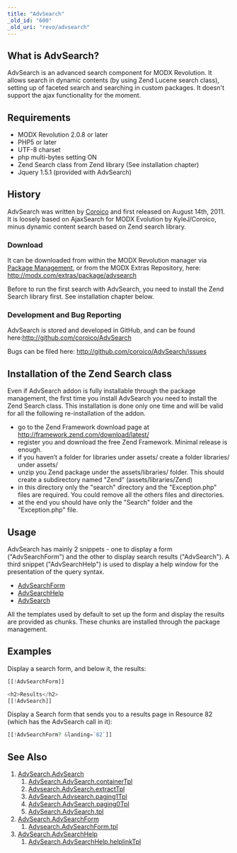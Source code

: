 ```yaml
---
title: "AdvSearch"
_old_id: "600"
_old_uri: "revo/advsearch"
---
```


## What is AdvSearch?

 AdvSearch is an advanced search component for MODX Revolution. It allows search in dynamic contents (by using Zend Lucene search class), setting up of faceted search and searching in custom packages.
 It doesn't support the ajax functionality for the moment.

## Requirements

- MODX Revolution 2.0.8 or later
- PHP5 or later
- UTF-8 charset
- php multi-bytes setting ON
- Zend Search class from Zend library (See installation chapter)
- Jquery 1.5.1 (provided with AdvSearch)

## History

 AdvSearch was written by [Coroico](https://github.com/coroico) and first released on August 14th, 2011. It is loosely based on AjaxSearch for MODX Evolution by KyleJ/Coroico, minus dynamic content search based on Zend search library.

### Download

 It can be downloaded from within the MODX Revolution manager via [Package Management](developing-in-modx/advanced-development/package-management "Package Management"), or from the MODX Extras Repository, here: <http://modx.com/extras/package/advsearch>

 Before to run the first search with AdvSearch, you need to install the Zend Search library first. See installation chapter below.

### Development and Bug Reporting

 AdvSearch is stored and developed in GitHub, and can be found here:<http://github.com/coroico/AdvSearch>

 Bugs can be filed here: <http://github.com/coroico/AdvSearch/issues>

## Installation of the Zend Search class

 Even if AdvSearch addon is fully installable through the package management, the first time you install AdvSearch you need to install the Zend Search class.
 This installation is done only one time and will be valid for all the following re-installation of the addon.

- go to the Zend Framework download page at <http://framework.zend.com/download/latest/>
- register you and download the free Zend Framework. Minimal release is enough.
- if you haven’t a folder for libraries under assets/ create a folder libraries/ under assets/
- unzip you Zend package under the assets/libraries/ folder. This should create a subdirectory named "Zend" (assets/libraries/Zend)
- in this directory only the "search" directory and the "Exception.php" files are required. You could remove all the others files and directories.
- at the end you should have only the "Search" folder and the "Exception.php" file.

## Usage

 AdvSearch has mainly 2 snippets - one to display a form ("AdvSearchForm") and the other to display search results ("AdvSearch").
 A third snippet ("AdvSearchHelp") is used to display a help window for the presentation of the query syntax.

- [AdvSearchForm](extras/advsearch/advsearch.advsearchform "AdvSearch.AdvSearchForm")
- [AdvSearchHelp](extras/advsearch/advsearch.advsearchhelp "AdvSearch.AdvSearchHelp")
- [AdvSearch](extras/advsearch/advsearch.advsearch "AdvSearch.AdvSearch")

 All the templates used by default to set up the form and display the results are provided as chunks. These chunks are installed through the package management.

## Examples

 Display a search form, and below it, the results:

``` php
[[!AdvSearchForm]]

<h2>Results</h2>
[[!AdvSearch]]
```

 Display a Search form that sends you to a results page in Resource 82 (which has the AdvSearch call in it):

``` php
[[!AdvSearchForm? &landing=`82`]]
```

## See Also

1. [AdvSearch.AdvSearch](extras/advsearch/advsearch)
    1. [AdvSearch.AdvSearch.containerTpl](extras/advsearch/advsearch/containertpl)
    2. [Advsearch.AdvSearch.extractTpl](extras/advsearch/advsearch/extracttpl)
    3. [AdvSearch.Advsearch.paging1Tpl](extras/advsearch/advsearch/paging1tpl)
    4. [AdvSearch.AdvSearch.paging0Tpl](extras/advsearch/advsearch/paging0tpl)
    5. [AdvSearch.AdvSearch.tpl](extras/advsearch/advsearch/tpl)
2. [AdvSearch.AdvSearchForm](extras/advsearch/advsearch.advsearchform)
    1. [Advsearch.AdvSearchForm.tpl](extras/advsearch/advsearch.advsearchform/tpl)
3. [AdvSearch.AdvSearchHelp](extras/advsearch/advsearch.advsearchhelp)
    1. [AdvSearch.AdvSearchHelp.helplinkTpl](extras/advsearch/advsearch.advsearchhelp/helplinktpl)
